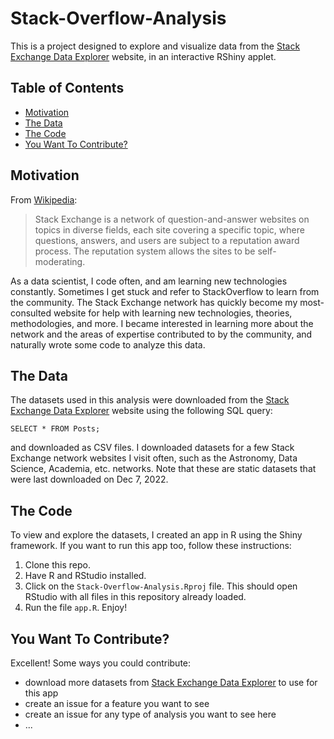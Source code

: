 # Stack-Overflow-Analysis
 
This is a project designed to explore and visualize data from the [Stack Exchange Data Explorer](https://data.stackexchange.com/) website, in an interactive RShiny applet.

## Table of Contents
  * [Motivation](#motivation)
  * [The Data](#the-data)
  * [The Code](#the-code)
  * [You Want To Contribute?](#you-want-to-contribute)

## Motivation
From [Wikipedia](https://en.wikipedia.org/wiki/Stack_Exchange):

> Stack Exchange is a network of question-and-answer websites on topics in diverse fields, each site covering a specific topic, where questions, answers, and users are subject to a reputation award process. The reputation system allows the sites to be self-moderating.

As a data scientist, I code often, and am learning new technologies constantly. Sometimes I get stuck and refer to StackOverflow to learn from the community. The Stack Exchange network has quickly become my most-consulted website for help with learning new technologies, theories, methodologies, and more. I became interested in learning more about the network and the areas of expertise contributed to by the community, and naturally wrote some code to analyze this data.

## The Data
The datasets used in this analysis were downloaded from the [Stack Exchange Data Explorer](https://data.stackexchange.com/) website using the following SQL query:

```SELECT * FROM Posts;```

and downloaded as CSV files. I downloaded datasets for a few Stack Exchange network websites I visit often, such as the Astronomy, Data Science, Academia, etc. networks. Note that these are static datasets that were last downloaded on Dec 7, 2022.

## The Code
To view and explore the datasets, I created an app in R using the Shiny framework. If you want to run this app too, follow these instructions:

1. Clone this repo.
2. Have R and RStudio installed.
3. Click on the ```Stack-Overflow-Analysis.Rproj``` file. This should open RStudio with all files in this repository already loaded.
4. Run the file ```app.R```. Enjoy!

## You Want To Contribute?
Excellent! Some ways you could contribute:
- download more datasets from [Stack Exchange Data Explorer](https://data.stackexchange.com/) to use for this app
- create an issue for a feature you want to see
- create an issue for any type of analysis you want to see here
- ...
